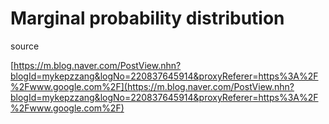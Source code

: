 # Marginal probability distribution



source

[https://m.blog.naver.com/PostView.nhn?blogId=mykepzzang&logNo=220837645914&proxyReferer=https%3A%2F%2Fwww.google.com%2F](https://m.blog.naver.com/PostView.nhn?blogId=mykepzzang&logNo=220837645914&proxyReferer=https%3A%2F%2Fwww.google.com%2F)

